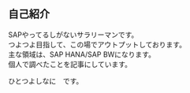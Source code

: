 ## 自己紹介
 
SAPやってるしがないサラリーマンです。  
つよつよ目指して、この場でアウトプットしております。  
主な領域は、SAP HANA/SAP BWになります。  
個人で調べたことを記事にしています。  

ひとつよしなに　です。
